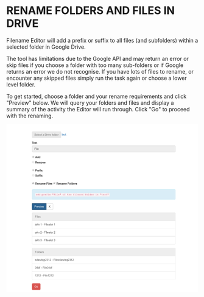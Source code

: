 # RENAME FOLDERS AND FILES IN DRIVE
Filename Editor will add a prefix or suffix to all files (and subfolders) within a selected folder in Google Drive.

The tool has limitations due to the Google API and may return an error or skip files if you choose a folder with too many sub-folders or if Google returns an error we do not recognise. If you have lots of files to rename, or encounter any skipped files simply run the task again or choose a lower level folder.

To get started, choose a folder and your rename requirements and click "Preview" below. We will query your folders and files and display a summary of the activity the Editor will run through. Click "Go" to proceed with the renaming.

![](./accessories/img01.png)